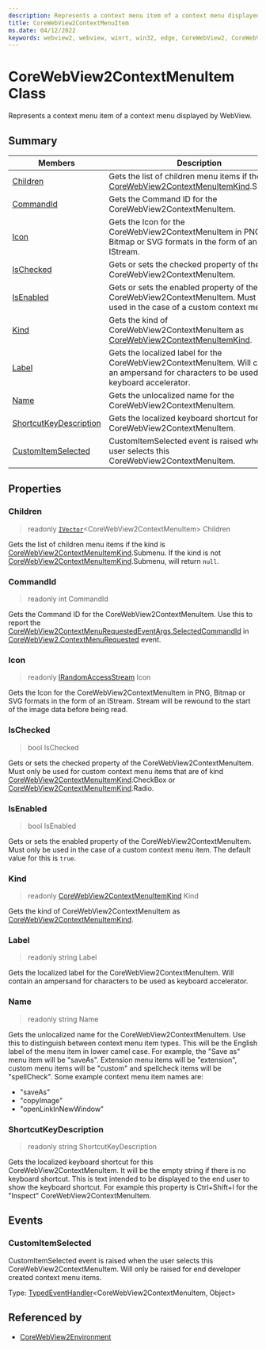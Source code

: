 ```yaml
---
description: Represents a context menu item of a context menu displayed by WebView.
title: CoreWebView2ContextMenuItem
ms.date: 04/12/2022
keywords: webview2, webview, winrt, win32, edge, CoreWebView2, CoreWebView2Controller, browser control, edge html, CoreWebView2ContextMenuItem
---
```


# CoreWebView2ContextMenuItem Class



Represents a context menu item of a context menu displayed by WebView.

## Summary

Members|Description
--|--
[Children](#children) | Gets the list of children menu items if the kind is [CoreWebView2ContextMenuItemKind](corewebview2contextmenuitemkind.md).Submenu.
[CommandId](#commandid) | Gets the Command ID for the CoreWebView2ContextMenuItem.
[Icon](#icon) | Gets the Icon for the CoreWebView2ContextMenuItem in PNG, Bitmap or SVG formats in the form of an IStream.
[IsChecked](#ischecked) | Gets or sets the checked property of the CoreWebView2ContextMenuItem.
[IsEnabled](#isenabled) | Gets or sets the enabled property of the CoreWebView2ContextMenuItem. Must only be used in the case of a custom context menu item.
[Kind](#kind) | Gets the kind of CoreWebView2ContextMenuItem as [CoreWebView2ContextMenuItemKind](corewebview2contextmenuitemkind.md).
[Label](#label) | Gets the localized label for the CoreWebView2ContextMenuItem. Will contain an ampersand for characters to be used as keyboard accelerator.
[Name](#name) | Gets the unlocalized name for the CoreWebView2ContextMenuItem.
[ShortcutKeyDescription](#shortcutkeydescription) | Gets the localized keyboard shortcut for this CoreWebView2ContextMenuItem.
[CustomItemSelected](#customitemselected) | CustomItemSelected event is raised when the user selects this CoreWebView2ContextMenuItem.

## Properties

### Children

> readonly  [`IVector`](/uwp/api/Windows.Foundation.Collections.IVector-1)&lt;CoreWebView2ContextMenuItem&gt; Children

Gets the list of children menu items if the kind is [CoreWebView2ContextMenuItemKind](corewebview2contextmenuitemkind.md).Submenu.
If the kind is not [CoreWebView2ContextMenuItemKind](corewebview2contextmenuitemkind.md).Submenu, will return `null`.

### CommandId

> readonly  int CommandId

Gets the Command ID for the CoreWebView2ContextMenuItem.
Use this to report the [CoreWebView2ContextMenuRequestedEventArgs.SelectedCommandId](corewebview2contextmenurequestedeventargs.md#selectedcommandid) in [CoreWebView2.ContextMenuRequested](corewebview2.md#contextmenurequested) event.

### Icon

> readonly  [IRandomAccessStream](/uwp/api/Windows.Storage.Streams.IRandomAccessStream) Icon

Gets the Icon for the CoreWebView2ContextMenuItem in PNG, Bitmap or SVG formats in the form of an IStream.
Stream will be rewound to the start of the image data before being read.

### IsChecked

>  bool IsChecked

Gets or sets the checked property of the CoreWebView2ContextMenuItem.
Must only be used for custom context menu items that are of kind [CoreWebView2ContextMenuItemKind](corewebview2contextmenuitemkind.md).CheckBox or [CoreWebView2ContextMenuItemKind](corewebview2contextmenuitemkind.md).Radio.

### IsEnabled

>  bool IsEnabled

Gets or sets the enabled property of the CoreWebView2ContextMenuItem. Must only be used in the case of a custom context menu item.
The default value for this is `true`.

### Kind

> readonly  [CoreWebView2ContextMenuItemKind](corewebview2contextmenuitemkind.md) Kind

Gets the kind of CoreWebView2ContextMenuItem as [CoreWebView2ContextMenuItemKind](corewebview2contextmenuitemkind.md).

### Label

> readonly  string Label

Gets the localized label for the CoreWebView2ContextMenuItem. Will contain an ampersand for characters to be used as keyboard accelerator.

### Name

> readonly  string Name

Gets the unlocalized name for the CoreWebView2ContextMenuItem.
Use this to distinguish between context menu item types. This will be the English label of the menu item in lower camel case. For example, the "Save as" menu item will be "saveAs". Extension menu items will be "extension", custom menu items will be "custom" and spellcheck items will be "spellCheck".
Some example context menu item names are:

- "saveAs"
- "copyImage"
- "openLinkInNewWindow"

### ShortcutKeyDescription

> readonly  string ShortcutKeyDescription

Gets the localized keyboard shortcut for this CoreWebView2ContextMenuItem.
It will be the empty string if there is no keyboard shortcut. This is text intended to be displayed to the end user to show the keyboard shortcut. For example this property is Ctrl+Shift+I for the "Inspect" CoreWebView2ContextMenuItem.




## Events

### CustomItemSelected

CustomItemSelected event is raised when the user selects this CoreWebView2ContextMenuItem.
Will only be raised for end developer created context menu items.

Type: [TypedEventHandler](/uwp/api/Windows.Foundation.TypedEventHandler-2)&lt;CoreWebView2ContextMenuItem, Object&gt;



## Referenced by

- [CoreWebView2Environment](corewebview2environment.md)
